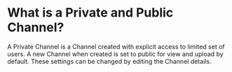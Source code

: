 # What is a Private and Public Channel?

 A Private Channel is a Channel created with explicit access to limited set of users. A new Channel when created is set to public for view and upload by default. These settings can be changed by editing the Channel details.

